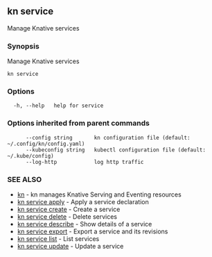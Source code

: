 ## kn service

Manage Knative services

### Synopsis

Manage Knative services

```
kn service
```

### Options

```
  -h, --help   help for service
```

### Options inherited from parent commands

```
      --config string       kn configuration file (default: ~/.config/kn/config.yaml)
      --kubeconfig string   kubectl configuration file (default: ~/.kube/config)
      --log-http            log http traffic
```

### SEE ALSO

* [kn](kn.md)	 - kn manages Knative Serving and Eventing resources
* [kn service apply](kn_service_apply.md)	 - Apply a service declaration
* [kn service create](kn_service_create.md)	 - Create a service
* [kn service delete](kn_service_delete.md)	 - Delete services
* [kn service describe](kn_service_describe.md)	 - Show details of a service
* [kn service export](kn_service_export.md)	 - Export a service and its revisions
* [kn service list](kn_service_list.md)	 - List services
* [kn service update](kn_service_update.md)	 - Update a service

